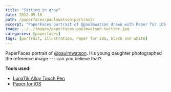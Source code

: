 ```yaml
---
title: "Sitting in gray"
date: 2012-09-10
path: /paperfaces/paulmwatson-portrait/
excerpt: "PaperFaces portrait of @paulmwatson drawn with Paper for iOS on an iPad."
image: ../../images/paperfaces-paulmwatson-twitter.jpg
categories: [paperfaces]
tags: [portrait, illustration, Paper for iOS, black and white]
---
```


PaperFaces portrait of [@paulmwatson](https://twitter.com/paulmwatson). His young daughter photographed the reference image --- can you believe that?

**Tools used:**

- [LunaTik Alloy Touch Pen](https://www.amazon.com/gp/product/B00821TR7G/ref=as_li_ss_tl?ie=UTF8&tag=mademist-20&linkCode=as2&camp=1789&creative=390957&creativeASIN=B00821TR7G)
- [Paper for iOS](https://paper.bywetransfer.com/)
